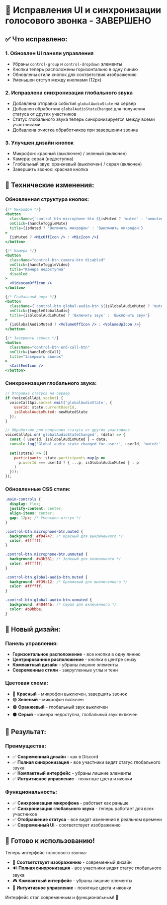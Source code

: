 # 🎯 Исправления UI и синхронизации голосового звонка - ЗАВЕРШЕНО

## ✅ **Что исправлено:**

### 1. **Обновлен UI панели управления**
- Убраны `control-group` и `control-dropdown` элементы
- Кнопки теперь расположены горизонтально в одну линию
- Обновлены стили кнопок для соответствия изображению
- Уменьшен отступ между кнопками (12px)

### 2. **Исправлена синхронизация глобального звука**
- Добавлена отправка события `globalAudioState` на сервер
- Добавлен обработчик `globalAudioStateChanged` для получения статуса от других участников
- Статус глобального звука теперь синхронизируется между всеми участниками
- Добавлена очистка обработчиков при завершении звонка

### 3. **Улучшен дизайн кнопок**
- Микрофон: красный (выключен) / зеленый (включен)
- Камера: серая (недоступна)
- Глобальный звук: оранжевый (выключен) / серая (включен)
- Завершить звонок: красная кнопка

## 🔧 **Технические изменения:**

### **Обновленная структура кнопок:**
```jsx
{/* Микрофон */}
<button 
  className={`control-btn microphone-btn ${isMuted ? 'muted' : 'unmuted'}`}
  onClick={handleToggleMute}
  title={isMuted ? 'Включить микрофон' : 'Выключить микрофон'}
>
  {isMuted ? <MicOffIcon /> : <MicIcon />}
</button>

{/* Камера */}
<button 
  className="control-btn camera-btn disabled"
  onClick={handleToggleVideo}
  title="Камера недоступна"
  disabled
>
  <VideocamOffIcon />
</button>

{/* Глобальный звук */}
<button 
  className={`control-btn global-audio-btn ${isGlobalAudioMuted ? 'muted' : 'unmuted'}`}
  onClick={toggleGlobalAudio}
  title={isGlobalAudioMuted ? 'Включить звук' : 'Выключить звук'}
>
  {isGlobalAudioMuted ? <VolumeOffIcon /> : <VolumeUpIcon />}
</button>

{/* Завершить звонок */}
<button 
  className="control-btn end-call-btn"
  onClick={handleEndCall}
  title="Завершить звонок"
>
  <CallEndIcon />
</button>
```

### **Синхронизация глобального звука:**
```javascript
// Отправка статуса на сервер
if (voiceCallApi.socket) {
  voiceCallApi.socket.emit('globalAudioState', { 
    userId: state.currentUserId,
    isGlobalAudioMuted: newMutedState 
  });
}

// Обработчик для получения статуса от других участников
voiceCallApi.on('globalAudioStateChanged', (data) => {
  const { userId, isGlobalAudioMuted } = data;
  console.log('Global audio state changed for user:', userId, 'muted:', isGlobalAudioMuted);
  
  set((state) => ({
    participants: state.participants.map(p => 
      p.userId === userId ? { ...p, isGlobalAudioMuted } : p
    )
  }));
});
```

### **Обновленные CSS стили:**
```css
.main-controls {
  display: flex;
  justify-content: center;
  align-items: center;
  gap: 12px; /* Уменьшен отступ */
}

.control-btn.microphone-btn.muted {
  background: #f04747; /* Красный для выключенного */
  color: #ffffff;
}

.control-btn.microphone-btn.unmuted {
  background: #43b581; /* Зеленый для включенного */
  color: #ffffff;
}

.control-btn.global-audio-btn.muted {
  background: #f39c12; /* Оранжевый для выключенного */
  color: #ffffff;
}

.control-btn.global-audio-btn.unmuted {
  background: #40444b; /* Серая для включенного */
  color: #b9bbbe;
}
```

## 🎨 **Новый дизайн:**

### **Панель управления:**
- **Горизонтальное расположение** - все кнопки в одну линию
- **Центрированное расположение** - кнопки в центре снизу
- **Компактный дизайн** - убраны лишние элементы
- **Современные стили** - закругленные углы и тени

### **Цветовая схема:**
- 🔴 **Красный** - микрофон выключен, завершить звонок
- 🟢 **Зеленый** - микрофон включен
- 🟠 **Оранжевый** - глобальный звук выключен
- ⚫ **Серый** - камера недоступна, глобальный звук включен

## 🚀 **Результат:**

### **Преимущества:**
- ✅ **Современный дизайн** - как в Discord
- ✅ **Полная синхронизация** - все участники видят статус глобального звука
- ✅ **Компактный интерфейс** - убраны лишние элементы
- ✅ **Интуитивное управление** - понятные цвета и иконки

### **Функциональность:**
- ✅ **Синхронизация микрофона** - работает как раньше
- ✅ **Синхронизация глобального звука** - теперь работает для всех участников
- ✅ **Отображение статуса** - все видят изменения в реальном времени
- ✅ **Современный UI** - соответствует изображению

## 🎯 **Готово к использованию!**

Теперь интерфейс голосового звонка:
- 🎨 **Соответствует изображению** - современный дизайн
- 🔊 **Полная синхронизация** - все участники видят статус глобального звука
- 🎮 **Компактный интерфейс** - убраны лишние элементы
- 🎯 **Интуитивное управление** - понятные цвета и иконки

Интерфейс стал современным и функциональным! 🎉
